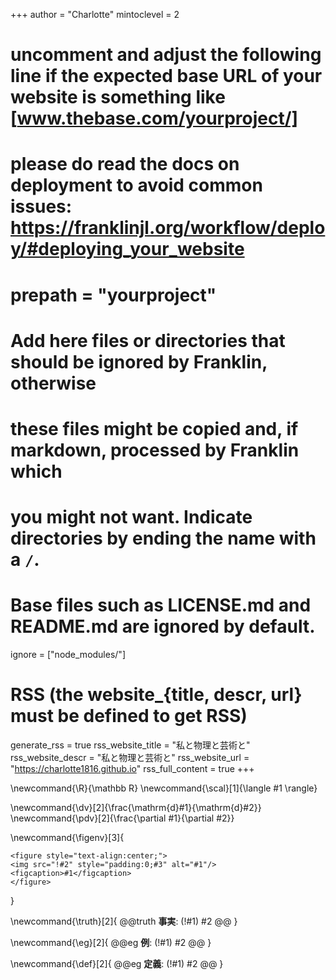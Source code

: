 <!--
Add here global page variables to use throughout your website.
-->
+++
author = "Charlotte"
mintoclevel = 2

# uncomment and adjust the following line if the expected base URL of your website is something like [www.thebase.com/yourproject/]
# please do read the docs on deployment to avoid common issues: https://franklinjl.org/workflow/deploy/#deploying_your_website
# prepath = "yourproject"

# Add here files or directories that should be ignored by Franklin, otherwise
# these files might be copied and, if markdown, processed by Franklin which
# you might not want. Indicate directories by ending the name with a `/`.
# Base files such as LICENSE.md and README.md are ignored by default.
ignore = ["node_modules/"]

# RSS (the website_{title, descr, url} must be defined to get RSS)
generate_rss = true
rss_website_title = "私と物理と芸術と"
rss_website_descr = "私と物理と芸術と"
rss_website_url   = "https://charlotte1816.github.io"
rss_full_content = true
+++

<!--
Add here global latex commands to use throughout your pages.
-->

<!--数式マクロ-->

\newcommand{\R}{\mathbb R}
\newcommand{\scal}[1]{\langle #1 \rangle}

\newcommand{\dv}[2]{\frac{\mathrm{d}#1}{\mathrm{d}#2}}
\newcommand{\pdv}[2]{\frac{\partial #1}{\partial #2}}

<!--図マクロ-->

\newcommand{\figenv}[3]{
~~~
<figure style="text-align:center;">
<img src="!#2" style="padding:0;#3" alt="#1"/>
<figcaption>#1</figcaption>
</figure>
~~~
}

<!--定理環境-->

\newcommand{\truth}[2]{
  @@truth
  **事実**: (!#1)
  #2
  @@
}

\newcommand{\eg}[2]{
  @@eg
  **例**: (!#1)
  #2
  @@
}

\newcommand{\def}[2]{
  @@eg
  **定義**: (!#1)
  #2
  @@
}



